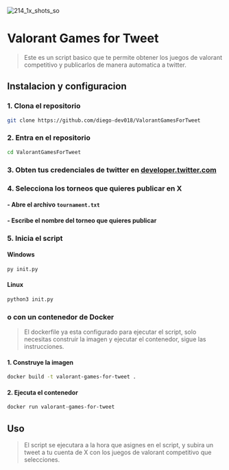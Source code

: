 ![214_1x_shots_so](https://github.com/user-attachments/assets/4fda2317-a3ce-4e1b-a92b-58131809fb6b)

# Valorant Games for Tweet

> Este es un script basico que te permite obtener los juegos de valorant competitivo y publicarlos de manera automatica a twitter.

## Instalacion y configuracion

### 1. Clona el repositorio
```bash	
git clone https://github.com/diego-dev018/ValorantGamesForTweet
```

### 2. Entra en el repositorio
```bash
cd ValorantGamesForTweet
```

### 3. Obten tus credenciales de twitter en [developer.twitter.com](https://developer.twitter.com/)

### 4. Selecciona los torneos que quieres publicar en X

#### - Abre el archivo `tournament.txt`
#### - Escribe el nombre del torneo que quieres publicar

### 5. Inicia el script

#### Windows
```cmd
py init.py
```

#### Linux
```bash
python3 init.py
```

### o con un contenedor de Docker
> El dockerfile ya esta configurado para ejecutar el script, solo necesitas construir la imagen y ejecutar el contenedor, sigue las instrucciones.

#### 1. Construye la imagen
```bash
docker build -t valorant-games-for-tweet .
```

#### 2. Ejecuta el contenedor
```bash
docker run valorant-games-for-tweet
```

## Uso

> El script se ejecutara a la hora que asignes en el script, y subira un tweet a tu cuenta de X con los juegos de valorant competitivo que selecciones.
